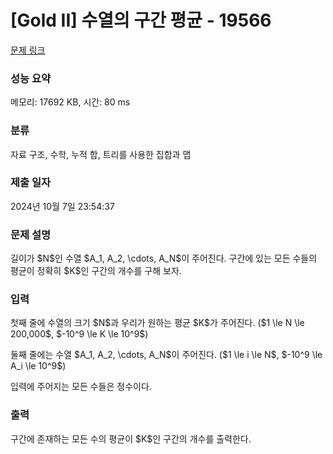 # [Gold II] 수열의 구간 평균 - 19566 

[문제 링크](https://www.acmicpc.net/problem/19566) 

### 성능 요약

메모리: 17692 KB, 시간: 80 ms

### 분류

자료 구조, 수학, 누적 합, 트리를 사용한 집합과 맵

### 제출 일자

2024년 10월 7일 23:54:37

### 문제 설명

<p>길이가 $N$인 수열 $A_1, A_2, \cdots, A_N$이 주어진다. 구간에 있는 모든 수들의 평균이 정확히 $K$인 구간의 개수를 구해 보자.</p>

### 입력 

 <p>첫째 줄에 수열의 크기 $N$과 우리가 원하는 평균 $K$가 주어진다. ($1 \le N \le 200,000$, $-10^9 \le K \le 10^9$)</p>

<p>둘째 줄에는 수열 $A_1, A_2, \cdots, A_N$이 주어진다. ($1 \le i \le N$, $-10^9 \le A_i \le 10^9$)</p>

<p>입력에 주어지는 모든 수들은 정수이다.</p>

### 출력 

 <p>구간에 존재하는 모든 수의 평균이 $K$인 구간의 개수를 출력한다.</p>

